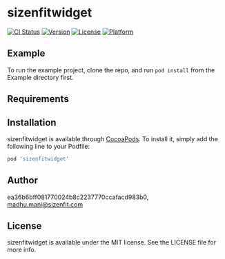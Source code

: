 # sizenfitwidget

[![CI Status](https://img.shields.io/travis/ea36b6bff081770024b8c2237770ccafacd983b0/sizenfitwidget.svg?style=flat)](https://travis-ci.org/ea36b6bff081770024b8c2237770ccafacd983b0/sizenfitwidget)
[![Version](https://img.shields.io/cocoapods/v/sizenfitwidget.svg?style=flat)](https://cocoapods.org/pods/sizenfitwidget)
[![License](https://img.shields.io/cocoapods/l/sizenfitwidget.svg?style=flat)](https://cocoapods.org/pods/sizenfitwidget)
[![Platform](https://img.shields.io/cocoapods/p/sizenfitwidget.svg?style=flat)](https://cocoapods.org/pods/sizenfitwidget)

## Example

To run the example project, clone the repo, and run `pod install` from the Example directory first.

## Requirements

## Installation

sizenfitwidget is available through [CocoaPods](https://cocoapods.org). To install
it, simply add the following line to your Podfile:

```ruby
pod 'sizenfitwidget'
```

## Author

ea36b6bff081770024b8c2237770ccafacd983b0, madhu.mani@sizenfit.com

## License

sizenfitwidget is available under the MIT license. See the LICENSE file for more info.
